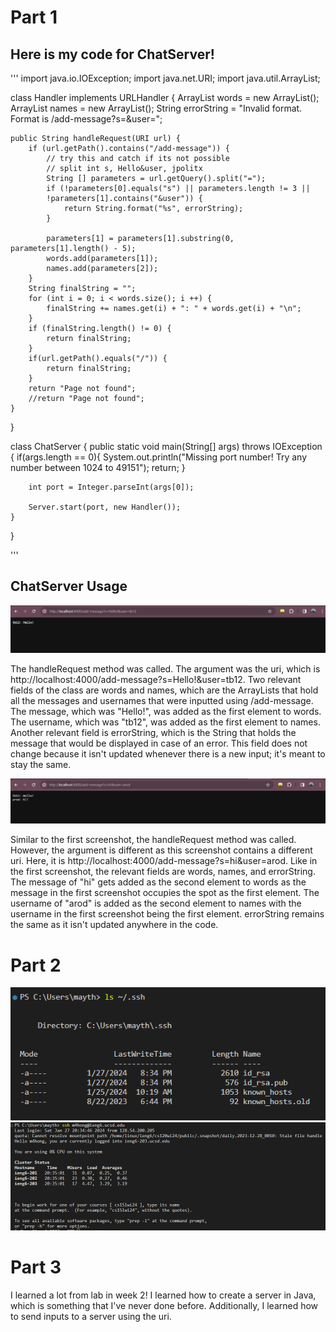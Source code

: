 # Part 1
## Here is my code for ChatServer!

'''
import java.io.IOException;
import java.net.URI;
import java.util.ArrayList; 

class Handler implements URLHandler {
    ArrayList<String> words = new ArrayList<String>();
    ArrayList<String> names = new ArrayList<String>();
    String errorString = 
    "Invalid format. Format is /add-message?s=<string>&user=<string>";

    public String handleRequest(URI url) {
        if (url.getPath().contains("/add-message")) {
            // try this and catch if its not possible
            // split int s, Hello&user, jpolitx
            String [] parameters = url.getQuery().split("=");
            if (!parameters[0].equals("s") || parameters.length != 3 || 
            !parameters[1].contains("&user")) {
                return String.format("%s", errorString);
            }
            
            parameters[1] = parameters[1].substring(0, parameters[1].length() - 5);
            words.add(parameters[1]);
            names.add(parameters[2]);
        }
        String finalString = "";
        for (int i = 0; i < words.size(); i ++) {
            finalString += names.get(i) + ": " + words.get(i) + "\n";
        }
        if (finalString.length() != 0) {
            return finalString;
        }
        if(url.getPath().equals("/")) {
            return finalString;
        }
        return "Page not found";
        //return "Page not found";
    }
}

class ChatServer {
    public static void main(String[] args) throws IOException {
        if(args.length == 0){
            System.out.println("Missing port number! Try any number between 1024 to 49151");
            return;
        }

        int port = Integer.parseInt(args[0]);

        Server.start(port, new Handler());
    }
}

'''

## ChatServer Usage

![screenshot1](screenshot1.png)

The handleRequest method was called. The argument was the uri, which is http://localhost:4000/add-message?s=Hello!&user=tb12. Two relevant fields of the class are words and names, which are the ArrayLists that hold all the messages and usernames that were inputted using /add-message. The message, which was "Hello!", was added as the first element to words. The username, which was "tb12", was added as the first element to names. Another relevant field is errorString, which is the String that holds the message that would be displayed in case of an error. This field does not change because it isn't updated whenever there is a new input; it's meant to stay the same. 

![screenshot2](screenshot2.png)

Similar to the first screenshot, the handleRequest method was called. However, the argument is different as this screenshot contains a different uri. Here, it is http://localhost:4000/add-message?s=hi&user=arod. Like in the first screenshot, the relevant fields are words, names, and errorString. The message of "hi" gets added as the second element to words as the message in the first screenshot occupies the spot as the first element. The username of "arod" is added as the second element to names with the username in the first screenshot being the first element. errorString remains the same as it isn't updated anywhere in the code.

# Part 2
![screenshot3](screenshot3.png)
![screenshot5](screenshot5.png)

# Part 3
I learned a lot from lab in week 2! I learned how to create a server in Java, which is something that I've never done before. Additionally, I learned how to send inputs to a server using the uri.
